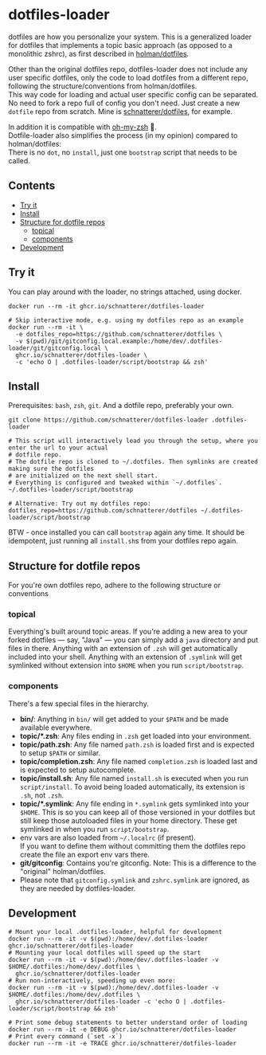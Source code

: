 dotfiles-loader
===

dotfiles are how you personalize your system. This is a generalized loader for dotfiles that implements a topic basic
approach (as opposed to a monolithic zshrc), as first described in
[holman/dotfiles](https://github.com/holman/dotfiles).

Other than the original dotfiles repo, dotfiles-loader does not include any user specific dotfiles, only the code to
load dotfiles from a different repo, following the structure/conventions from holman/dotfiles.  
This way code for loading and actual user specific config can be separated.
No need to fork a repo full of config you don't need. Just create a new `dotfile` repo from scratch.
Mine is [schnatterer/dotfiles](https://github.com/schnatterer/dotfiles), for example.

In addition it is compatible with [oh-my-zsh](https://github.com/ohmyzsh/ohmyzsh) 🎉.  
Dotfile-loader also simplifies the process (in my opinion) compared to holman/dotfiles:  
There is no `dot`, no `install`, just one `bootstrap` script that needs to be called.

<!-- START doctoc generated TOC please keep comment here to allow auto update -->
<!-- DON'T EDIT THIS SECTION, INSTEAD RE-RUN doctoc TO UPDATE -->

## Contents 

- [Try it](#try-it)
- [Install](#install)
- [Structure for dotfile repos](#structure-for-dotfile-repos)
  - [topical](#topical)
  - [components](#components)
- [Development](#development)

<!-- END doctoc generated TOC please keep comment here to allow auto update -->

## Try it

You can play around with the loader, no strings attached, using docker.

```shell
docker run --rm -it ghcr.io/schnatterer/dotfiles-loader

# Skip interactive mode, e.g. using my dotfiles repo as an example
docker run --rm -it \
  -e dotfiles_repo=https://github.com/schnatterer/dotfiles \
  -v $(pwd)/git/gitconfig.local.example:/home/dev/.dotfiles-loader/git/gitconfig.local \
  ghcr.io/schnatterer/dotfiles-loader \
  -c 'echo O | .dotfiles-loader/script/bootstrap && zsh'
```

## Install

Prerequisites: `bash`, `zsh`, `git`. And a dotfile repo, preferably your own.

```shell
git clone https://github.com/schnatterer/dotfiles-loader .dotfiles-loader

# This script will interactively lead you through the setup, where you enter the url to your actual 
# dotfile repo.
# The dotfile repo is cloned to ~/.dotfiles. Then symlinks are created making sure the dotfiles
# are initialized on the next shell start.
# Everything is configured and tweaked within `~/.dotfiles`.
~/.dotfiles-loader/script/bootstrap

# Alternative: Try out my dotfiles repo:
dotfiles_repo=https://github.com/schnatterer/dotfiles ~/.dotfiles-loader/script/bootstrap
```

BTW - once installed you can call `bootstrap` again any time. It should be idempotent, just running all `install.sh`s 
from your dotfiles repo again.

## Structure for dotfile repos

For you're own dotfiles repo, adhere to the following structure or conventions

### topical

Everything's built around topic areas. If you're adding a new area to your forked dotfiles — say, "Java" — you can
simply add a `java` directory and put files in there. Anything with an extension of `.zsh` will get automatically
included into your shell. Anything with an extension of `.symlink` will get symlinked without extension into `$HOME`
when you run `script/bootstrap`.

### components

There's a few special files in the hierarchy.

- **bin/**: Anything in `bin/` will get added to your `$PATH` and be made available everywhere.
- **topic/\*.zsh**: Any files ending in `.zsh` get loaded into your environment.
- **topic/path.zsh**: Any file named `path.zsh` is loaded first and is expected to setup `$PATH` or similar.
- **topic/completion.zsh**: Any file named `completion.zsh` is loaded last and is expected to setup autocomplete.
- **topic/install.sh**: Any file named `install.sh` is executed when you run `script/install`. To avoid being loaded
  automatically, its extension is `.sh`, not `.zsh`.
- **topic/\*.symlink**: Any file ending in `*.symlink` gets symlinked into your `$HOME`. This is so you can keep all of
  those versioned in your dotfiles but still keep those autoloaded files in your home directory. These get symlinked in
  when you run `script/bootstrap`.
- env vars are also loaded from `~/.localrc` (if present).  
  If you want to define them without committing them the dotfiles repo create the file an export env vars there.
- **git/gitconfig**: Contains you're gitconfig. Note: This is a difference to the "original" holman/dotfiles.
- Please note that `gitconfig.symlink` and `zshrc.symlink` are ignored, as they are needed by dotfiles-loader.

## Development

```shell
# Mount your local .dotfiles-loader, helpful for development
docker run --rm -it -v $(pwd):/home/dev/.dotfiles-loader ghcr.io/schnatterer/dotfiles-loader
# Mounting your local dotfiles will speed up the start
docker run --rm -it -v $(pwd):/home/dev/.dotfiles-loader -v $HOME/.dotfiles:/home/dev/.dotfiles \
  ghcr.io/schnatterer/dotfiles-loader
# Run non-interactively, speeding up even more:
docker run --rm -it -v $(pwd):/home/dev/.dotfiles-loader -v $HOME/.dotfiles:/home/dev/.dotfiles \
  ghcr.io/schnatterer/dotfiles-loader -c 'echo O | .dotfiles-loader/script/bootstrap && zsh'

# Print some debug statements to better understand order of loading
docker run --rm -it -e DEBUG ghcr.io/schnatterer/dotfiles-loader
# Print every command (`set -x`)
docker run --rm -it -e TRACE ghcr.io/schnatterer/dotfiles-loader
```
